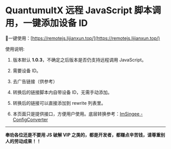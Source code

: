 # QuantumultX 远程 JavaScript 脚本调用，一键添加设备 ID

🔶一键使用：[https://remotejs.lijianxun.top/](https://remotejs.lijianxun.top/)

使用说明:

  1. 版本默认 **1.0.3**，不确定之后版本是否仍支持远程调用 JavaScript。

  2. 需要设备 ID。

  3. 去广告链接（供参考）

  4. 转换后的链接脚本内自带设备 ID，无需手动添加。
  
  5. 转换后的链接可以直接添加到 rewrite 列表里。

  6. 本页面只是提供接口，方便用户使用。底层转换参考：[ImSingee - ConfigConverter](https://github.com/ImSingee/ConfigConverter)
  
------

**奉劝各位还是不要用 JS 破解 VIP 之类的，都是开发者，都赚点辛苦钱，请尊重别人的劳动成果！！**
